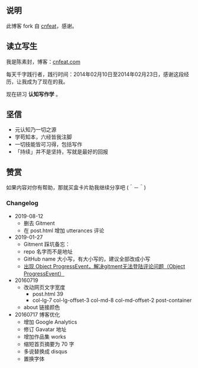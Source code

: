 ## 说明

此博客 fork 自 [cnfeat](http://cnfeat.com/)，感谢。

## 读立写生

我是陈素封，博客：[cnfeat.com](cnfeat.com)

每天千字践行者，践行时间：2014年02月10日至2014年02月23日，感谢这段经历，让我成为了现在的我。

现在研习 **认知写作学** 。

## 坚信


- 元认知乃一切之源
- 学苟知本，六经皆我注脚 
- 一切技能皆可习得，包括写作
- 「持续」并不是坚持，写就是最好的回报


## 赞赏


如果内容对你有帮助，那就买盒卡片助我继续分享吧 (＾－＾)



### Changelog


- 2019-08-12
	+ 删去 Gitment
	+ 在 post.html 增加 utterances 评论
- 2019-01-27
	+ Gitment 踩坑备忘：
	+ repo 名字而不是地址
	+ GitHub name 大小写，有大小写的，建议全部改成小写
	+ [出现 Object ProgressEvent，解决gitment无法登陆评论问题（Object ProgressEvent）](https://blog.csdn.net/wardseptember/article/details/82828391)
- 20160719 
	+ 改动网页文字宽度
		+ post.html 39
		+ col-lg-7 col-lg-offset-3 col-md-8 col-md-offset-2 post-container
	+ about 链接颜色
- 20160717 博客优化
	- 增加 Google Analytics
	* 修订 Gavatar 地址
	* 增加作品集 works
	* 缩短首页摘要为 70 字
	* 多说替换成 disqus
	* 置换字体



